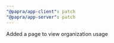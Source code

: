```yaml
---
"@papra/app-client": patch
"@papra/app-server": patch
---
```


Added a page to view organization usage
